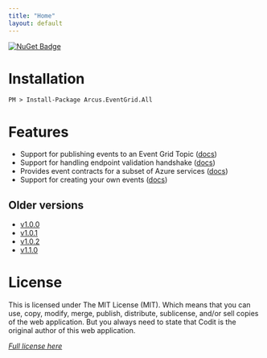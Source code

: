 ```yaml
---
title: "Home"
layout: default
---
```


[![NuGet Badge](https://buildstats.info/nuget/Arcus.EventGrid.All?packageVersion=2.0.0)](https://www.nuget.org/packages/Arcus.EventGrid.All/)

# Installation

```shell
PM > Install-Package Arcus.EventGrid.All
```

# Features

- Support for publishing events to an Event Grid Topic ([docs](features/publishing-events))
- Support for handling endpoint validation handshake ([docs](features/endpoint-validation))
- Provides event contracts for a subset of Azure services ([docs](features/azure-event-contracts))
- Support for creating your own events ([docs](features/create-custom-events))

## Older versions

- [v1.0.0](../v1.0.0)
- [v1.0.1](../v1.0.1)
- [v1.0.2](../v1.0.2)
- [v1.1.0](../v1.1.0)

# License
This is licensed under The MIT License (MIT). Which means that you can use, copy, modify, merge, publish, distribute, sublicense, and/or sell copies of the web application. But you always need to state that Codit is the original author of this web application.

*[Full license here](https://github.com/arcus-azure/arcus.eventgrid/blob/master/LICENSE)*
